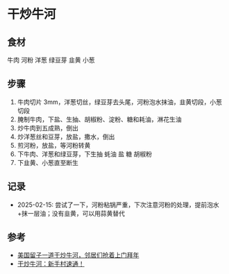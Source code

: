 # 干炒牛河

## 食材

牛肉 河粉 洋葱 绿豆芽 韭黄 小葱

## 步骤

1. 牛肉切片 3mm，洋葱切丝，绿豆芽去头尾，河粉泡水抹油，韭黄切段，小葱切段
2. 腌制牛肉，下盐、生抽、胡椒粉、淀粉、糖和耗油，淋花生油
3. 炒牛肉到五成熟，倒出
4. 炒洋葱丝和豆芽，放盐，撒水，倒出
5. 煎河粉，放盐，等河粉转黄
6. 下牛肉、洋葱和绿豆芽，下生抽 蚝油 盐 糖 胡椒粉
7. 下韭黄、小葱直至断生

## 记录

- 2025-02-15: 尝试了一下，河粉粘锅严重，下次注意河粉的处理，提前泡水+抹一层油；没有韭黄，可以用蒜黄替代

## 参考

- [美国留子一道干炒牛河，邻居们抢着上门拜年](https://www.bilibili.com/video/BV167FteNEHj)
- [干炒牛河：新手村速通！](https://www.bilibili.com/video/BV1r94y1S7Bd)
